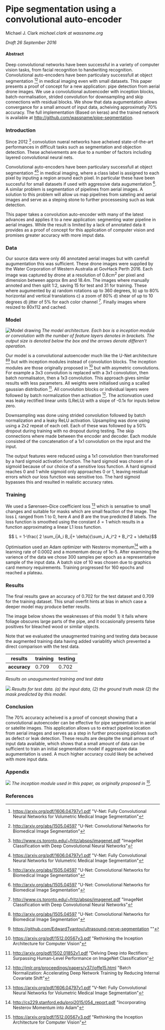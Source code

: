 # Pipe segmentation using a convolutional auto-encoder

Michael J. Clark
*michael.clark at wassname.org*

*Draft 26 September 2016*

#### Abstract

Deep convolutional networks have been successful in a variety of computer vision tasks,  from facial recognition to handwriting recognition. Convolutional auto-encoders have been particulary successfull at object segmentation [^2][^3] in medical imaging even with small datasets. This paper presents a proof of concept for a new application: pipe detection from aerial drone images. We use a convolutional autoencoder with inception blocks, batch-normalisation, strided convolution for downsampling and skip connections with residual blocks. We show that data augumentation allows convergance for a small amount of input data, acheiving approximatly 70% accuracy. The full implementation (Based on keras) and the trained network is available at http://github.com/wassname/pipe-segmentation.


### Introduction

Since 2012 [^8] convolution nueral networks have acheived state-of-the-art performances in difficult tasks such as segmentation and objection detection. These acheivements are due to a number of factors including layered convolutional neural nets.

Convolutional auto-encoders have been particulary successfull at object segmentation [^2][^3] in medical imaging, where a class label is assigned to each pixel by inputing a region around each pixel. In particular these have been succesful for small datasets if used with aggressive data augumentation [^3]. A similar problem is segmentation of pipelines from aerial images. A solution to this problem will allow us map pipelines from sateling and aerial images and serve as a steping stone to further processesing such as leak detection.

This paper takes a convolution auto-encoder with many of the latest advances and applies it to a new application: segmenting water pipeline in aerial images. While the result is limited by a lack of annotated data it provides as a proof of concept for this application of computer vision and promises greater accuracy with more imput data.

### Data

Our source data were only 46 annotated aerial images but with carefull augumentation this was sufficient. These drone images were supplied by the Water Corporation of Western Australia at GovHack Perth 2016. Each image was captured by drone at a resolution of 0.8cm$^2$ per pixel and dimension between approx 8m and 18.4m. The images where manually annoted and then split 1:2, saving 15 for test and 31 for training. These where augumented by a) random rotations up to 360 degrees, b) up to 80% horizontal and vertical translations c) a zoom of 80% d) shear of up to 10 degrees d) jitter of 5% for each color channel [^8]. Finally images where resized to 80x112 and cached.

### Model


![Model drawing](images/model_diagram.png)
*The model architecture. Each box is a inception module or convolution with the number of feature layers denotes in brackets. The output size is denoted below the box and the arrows denote differen't operation.*

Our model is a convolutional autoencoder much like the U-Net architecture [^3][^4] but with inception modules instead of convolution blocks. The inception modules are those originally proposed in [^5] but with asymetric convolutions. For example a 3x3 convolution is replaced with a 3x1 convolution, then batch normalisaton, then a 1x3 convolution. This approach gives similar results with less parameters. All weights were initialised using a scalled gaussian distribution [^6]. All convolution blocks or individual layers were followed by batch normalization then activation [^7]. The actionvation used was leaky rectified linear units (LReLU) with a slope of -0.1x for inputs below zero.

Downsampling was done using strided convolution followed by batch normalization and a leaky ReLU activation. Upsampling was done using using a 2x2 repeat of each cell. Each of these was followed by a 50% dropout during training with no dropout during testing. The skip connections where made between the encoder and decoder. Each module consisted of the concatenation of a 1x1 convolution on the input and the input.

The output features were reduced using a 1x1 convolution then transformed by a hard sigmoid activation function. The hard sigmoid was chosen of a sigmoid because of our choice of a sensitive loss function. A hard sigmoid reaches 0 and 1 while  sigmoid only approaches 0 or 1, leaving residual errors which our loss function was sensitive too. The hard sigmoid bypasses this and resulted in realistic accuracy rates.

### Training

We used a Sørensen–Dice coefficient loss [^2] which is sensative to small changes and suitable for masks which are small feaction of the image. The loss $L$ ranged from 1 to 0, here $A$ and $B$ are the true predicted $B$ labels. The loss function is smoothed using the constant $\delta=1$ which results in a function approximating a linear L1 loss function.

$$ L = 1-\frac{ 2 \sum_i|A_i B_i|+ \delta}{\sum_i A_i^2 + B_i^2 + \delta}$$



Optimisation used an Adam optimizer with Nesterov momentum[^1] with a learning rate of 0.0002 and a momentum decay of 1e-5. After examining the varience of the data we chose 300 samples per epoch as a representative sample of the input data. A batch size of 10 was chosen due to graphics card memory requirements. Training progressed for 160 epochs and reached a plateau.

### Results

The final results gave an accuracy of 0.702 for the test dataset and 0.709 for the training dataset. This small overfit hints at bias in which case a deeper model may produce better results.

The image below shows the weaknesses of this model 1) it fails where foliage obscures large parts of the pipe, and it occasionally presents false positives for bleached wood or similar objects.

Note that we evaluated the unaugmented training and testing data because the augmented training data having added variablitly which prevented a direct comparison with the test data.

results|training|testing
-|-|-
**accuracy**|0.709|0.702
*Results on unaugumented training and test data*


![](images/results4.png)
*Results for test data. (a) the input data, (2) the ground truth mask (2) the mask predicted by this model.*


### Conclusion

The 70% accuracy acheived is a proof of concept showing that a convolutional autoencoder can be effective for pipe segmentation in aerial or satelite images. This application allows us to extract pipeline location from aerial images and serves as a step in further processing piplines such as defect or leak detection. These results are despite the small amount of input data available, which shows that a small amount of data can be sufficient to train an initial segmentation model if aggressive data augumentation is used. A much higher accuracy could likely be acheived with more input data.


### Appendix

![](images/inception_module.png)
*The inception module used in this paper, as originally proposed in [^5].*

### References
[^1]: http://cs229.stanford.edu/proj2015/054_report.pdf "Incorporating Nesterov Momentum into Adam"
[^2]: https://arxiv.org/pdf/1606.04797v1.pdf "V-Net: Fully Convolutional Neural Networks for Volumetric Medical Image Segmentation"
[^3]: http://arxiv.org/abs/1505.04597 "U-Net: Convolutional Networks for Biomedical
Image Segmentation"
[^4]: https://github.com/EdwardTyantov/ultrasound-nerve-segmentation ""
[^5]: https://arxiv.org/pdf/1512.00567v3.pdf "Rethinking the Inception Architecture for Computer Vision"
[^6]: http://arxiv.org/pdf/1502.01852v1.pdf "Delving Deep into Rectifiers: Surpassing Human-Level Performance on ImageNet Classification"
[^7]: http://jmlr.org/proceedings/papers/v37/ioffe15.html "Batch Normalization: Accelerating Deep Network Training by Reducing Internal Covariate Shift"
[^8]: http://www.cs.toronto.edu/~fritz/absps/imagenet.pdf "ImageNet Classification with Deep Convolutional
Neural Networks"
